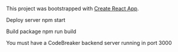 This project was bootstrapped with [Create React App](https://github.com/facebookincubator/create-react-app).


Deploy server
npm start

Build package
npm run build

You must have a CodeBreaker backend server running in port 3000
